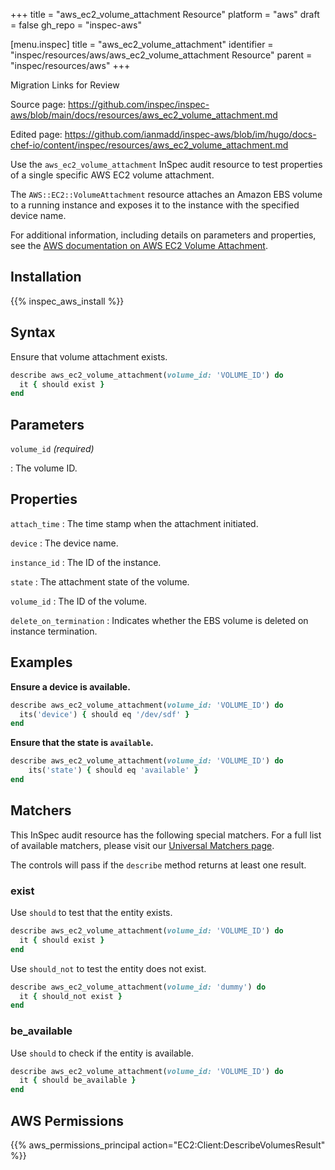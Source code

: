 +++
title = "aws_ec2_volume_attachment Resource"
platform = "aws"
draft = false
gh_repo = "inspec-aws"

[menu.inspec]
title = "aws_ec2_volume_attachment"
identifier = "inspec/resources/aws/aws_ec2_volume_attachment Resource"
parent = "inspec/resources/aws"
+++

<div class="admonition-note">
<p class="admonition-note-title">Migration Links for Review</p>
<div class="admonition-note-text">
<p>Source page: <a href="https://github.com/inspec/inspec-aws/blob/main/docs/resources/aws_ec2_volume_attachment.md">https://github.com/inspec/inspec-aws/blob/main/docs/resources/aws_ec2_volume_attachment.md</a></p>
<p>Edited page: <a href="https://github.com/ianmadd/inspec-aws/blob/im/hugo/docs-chef-io/content/inspec/resources/aws_ec2_volume_attachment.md">https://github.com/ianmadd/inspec-aws/blob/im/hugo/docs-chef-io/content/inspec/resources/aws_ec2_volume_attachment.md</a></p>
</div>
</div>


Use the `aws_ec2_volume_attachment` InSpec audit resource to test properties of a single specific AWS EC2 volume attachment.

The `AWS::EC2::VolumeAttachment` resource attaches an Amazon EBS volume to a running instance and exposes it to the instance with the specified device name.

For additional information, including details on parameters and properties, see the [AWS documentation on AWS EC2 Volume Attachment](https://docs.aws.amazon.com/AWSCloudFormation/latest/UserGuide/aws-properties-ec2-ebs-volumeattachment.html).

## Installation

{{% inspec_aws_install %}}

## Syntax

Ensure that volume attachment exists.

```ruby
describe aws_ec2_volume_attachment(volume_id: 'VOLUME_ID') do
  it { should exist }
end
```

## Parameters

`volume_id` _(required)_

: The volume ID.

## Properties

`attach_time`
: The time stamp when the attachment initiated.

`device`
: The device name.

`instance_id`
: The ID of the instance.

`state`
: The attachment state of the volume.

`volume_id`
: The ID of the volume.

`delete_on_termination`
: Indicates whether the EBS volume is deleted on instance termination.

## Examples

**Ensure a device is available.**

```ruby
describe aws_ec2_volume_attachment(volume_id: 'VOLUME_ID') do
  its('device') { should eq '/dev/sdf' }
end
```

**Ensure that the state is `available`.**

```ruby
describe aws_ec2_volume_attachment(volume_id: 'VOLUME_ID') do
    its('state') { should eq 'available' }
end
```

## Matchers

This InSpec audit resource has the following special matchers. For a full list of available matchers, please visit our [Universal Matchers page](https://www.inspec.io/docs/reference/matchers/).

The controls will pass if the `describe` method returns at least one result.

### exist

Use `should` to test that the entity exists.

```ruby
describe aws_ec2_volume_attachment(volume_id: 'VOLUME_ID') do
  it { should exist }
end
```

Use `should_not` to test the entity does not exist.

```ruby
describe aws_ec2_volume_attachment(volume_id: 'dummy') do
  it { should_not exist }
end
```

### be_available

Use `should` to check if the entity is available.

```ruby
describe aws_ec2_volume_attachment(volume_id: 'VOLUME_ID') do
  it { should be_available }
end
```

## AWS Permissions

{{% aws_permissions_principal action="EC2:Client:DescribeVolumesResult" %}}
